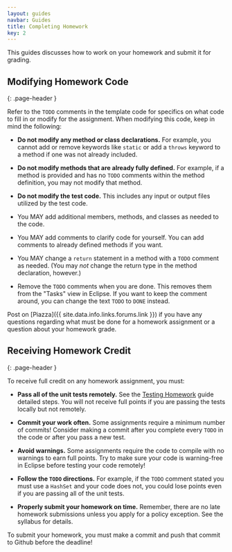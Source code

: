 ```yaml
---
layout: guides
navbar: Guides
title: Completing Homework
key: 2
---
```


This guides discusses how to work on your homework and submit it for grading.

## Modifying Homework Code
{: .page-header }

Refer to the `TODO` comments in the template code for specifics on what code to fill in or modify for the assignment. When modifying this code, keep in mind the following:

  - **Do not modify any method or class declarations.** For example, you cannot add or remove keywords like `static` or add a `throws` keyword to a method if one was not already included.

  - **Do not modify methods that are already fully defined.** For example, if a method is provided and has no `TODO` comments within the method definition, you may not modify that method.

  - **Do not modify the test code.** This includes any input or output files utilized by the test code.

  - You MAY add additional members, methods, and classes as needed to the code.

  - You MAY add comments to clarify code for yourself. You can add comments to already defined methods if you want.

  - You MAY change a `return` statement in a method with a `TODO` comment as needed. (You may *not* change the return type in the method declaration, however.)

  - Remove the `TODO` comments when you are done. This removes them from the "Tasks" view in Eclipse. If you want to keep the comment around, you can change the text `TODO` to `DONE` instead.

Post on [Piazza]({{ site.data.info.links.forums.link }}) if you have any questions regarding what must be done for a homework assignment or a question about your homework grade.

## Receiving Homework Credit
{: .page-header }

To receive full credit on any homework assignment, you must:

  - **Pass all of the unit tests remotely.** See the [Testing Homework](/guides/homework/test-homework.html) guide detailed steps. You will not receive full points if you are passing the tests locally but not remotely.

  - **Commit your work often.** Some assignments require a minimum number of commits! Consider making a commit after you complete every `TODO` in the code or after you pass a new test. <i class="fas fa-star has-text-warning"></i>

  - **Avoid warnings.** Some assignments require the code to compile with no warnings to earn full points. Try to make sure your code is warning-free in Eclipse before testing your code remotely!

  - **Follow the `TODO` directions.** For example, if the `TODO` comment stated you must use a `HashSet` and your code does not, you could lose points even if you are passing all of the unit tests.

  - **Properly submit your homework on time.** Remember, there are no late homework submissions unless you apply for a policy exception. See the syllabus for details.

To submit your homework, you must make a commit and push that commit to Github before the deadline!
